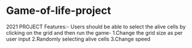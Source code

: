 # Game-of-life-project
2021 PROJECT
Features:-
Users should be able to select the alive cells by clicking on the grid and then run the game-
1.Change the grid size as per user input
2.Randomly selecting alive cells
3.Change speed

